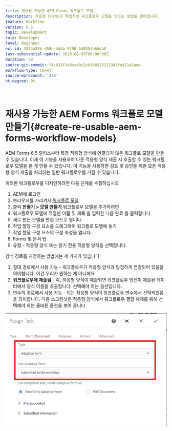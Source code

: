 ```yaml
---
title: 재사용 가능한 AEM Forms 워크플로 모델
description: 적응형 Forms과 독립적인 워크플로우 모델을 만드는 방법을 알아봅니다.
feature: Workflow
version: 6.5
topic: Development
role: Developer
level: Beginner
exl-id: 3354a58b-d58e-4ddb-8f90-648554a64db8
last-substantial-update: 2020-06-09T00:00:00Z
duration: 58
source-git-commit: f4c621f3a9caa8c2c64b8323312343fe421a5aee
workflow-type: tm+mt
source-wordcount: '278'
ht-degree: 0%

---
```


# 재사용 가능한 AEM Forms 워크플로 모델 만들기{#create-re-usable-aem-forms-workflow-models}

AEM Forms 6.5 릴리스부터 특정 적응형 양식에 연결되지 않은 워크플로 모델을 만들 수 있습니다. 이제 이 기능을 사용하여 다른 적응형 양식 제출 시 호출할 수 있는 워크플로우 모델을 한 개 만들 수 있습니다. 이 기능을 사용하면 검토 및 승인을 위한 모든 적응형 양식 제출을 처리하는 일반 워크플로우를 가질 수 있습니다.

이러한 워크플로우를 디자인하려면 다음 단계를 수행하십시오

1. AEM에 로그인
1. 브라우저를 가리켜서 [워크플로 모델](http://localhost:4502/libs/cq/workflow/admin/console/content/models.html)
1. 클릭 __만들기 > 모델 만들기__ 워크플로우 모델을 추가하려면
1. 워크플로우 모델에 적절한 이름 및 제목 을 입력한 다음 완료 를 클릭합니다
1. 새로 만든 모델을 편집 모드로 엽니다.
1. 작업 할당 구성 요소를 드래그하여 워크플로 모델에 놓기
1. 작업 할당 구성 요소의 구성 속성을 엽니다.
1. Forms 및 문서 탭
1. 유형 - 적응형 양식 또는 읽기 전용 적응형 양식을 선택합니다.

양식 경로를 지정하는 방법에는 세 가지가 있습니다

1. 절대 경로에서 사용 가능 - 워크플로우가 적응형 양식과 밀접하게 연결되어 있음을 의미합니다. 이건 우리가 원하는 게 아니에요
1. **워크플로우에 제출됨** - 즉, 적응형 양식이 제출되면 워크플로우 엔진이 제출된 데이터에서 양식 이름을 추출합니다. 선택해야 하는 옵션입니다.
1. 변수의 경로에서 사용 가능 - 이는 적응형 양식이 워크플로우 변수에서 선택되었음을 의미합니다. 다음 스크린샷은 적응형 양식에서 워크플로우 결합 해제를 위해 선택해야 하는 올바른 옵션을 보여 줍니다

![재사용 가능한 AEM Forms 워크플로 모델](assets/workflomodel.PNG)

